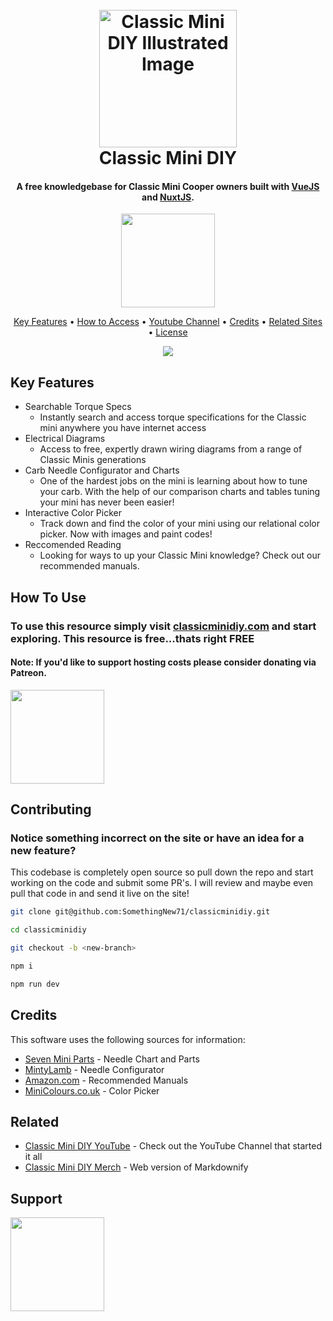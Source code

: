 
<h1 align="center">
  <br>
  <a href="https://classicminidiy.com"><img src="https://i.imgur.com/3v147Nx.png" alt="Classic Mini DIY Illustrated Image" width="220"></a>
  <br>
  Classic Mini DIY
  <br>
</h1>

<h4 align="center">A free knowledgebase for Classic Mini Cooper owners built with <a href="https://vuejs.org/" target="_blank">VueJS</a> and <a href="https://nuxtjs.org/" target="_blank">NuxtJS</a>.</h4>

<p align="center">
  <a href="https://www.patreon.com/classicminidiy" target="_blank">
    <img src="https://c5.patreon.com/external/logo/become_a_patron_button@2x.png" width="150">
  </a>
</p>

<p align="center">
  <a href="#key-features">Key Features</a> •
  <a href="#how-to-use">How to Access</a> •
  <a href="https://youtube.com/c/classicminidiy">Youtube Channel</a> •
  <a href="#credits">Credits</a> •
  <a href="#related">Related Sites</a> •
  <a href="LICENSE.md">License</a>
</p>

<div align="center">
  <img src="https://i.imgur.com/EJ43t1n.gif">
</div>

## Key Features

* Searchable Torque Specs
  - Instantly search and access torque specifications for the Classic mini anywhere you have internet access
* Electrical Diagrams
  - Access to free, expertly drawn wiring diagrams from a range of Classic Minis generations
* Carb Needle Configurator and Charts
  - One of the hardest jobs on the mini is learning about how to tune your carb. With the help of our comparison charts and tables tuning your mini has never been easier!
* Interactive Color Picker
  - Track down and find the color of your mini using our relational color picker. Now with images and paint codes!
* Reccomended Reading
  - Looking for ways to up your Classic Mini knowledge? Check out our recommended manuals.

## How To Use

### To use this resource simply visit [classicminidiy.com](https://classicminidiy.com) and start exploring. This resource is free...thats right **FREE**

#### Note: If you'd like to support hosting costs please consider donating via Patreon. 

  <a href="https://www.patreon.com/classicminidiy" target="_blank">
    <img src="https://c5.patreon.com/external/logo/become_a_patron_button@2x.png" width="150">
  </a>


## Contributing

### Notice something incorrect on the site or have an idea for a new feature? 

This codebase is completely open source so pull down the repo and start working on the code and submit some PR's. I will review and maybe even pull that code in and send it live on the site!

```bash
git clone git@github.com:SomethingNew71/classicminidiy.git

cd classicminidiy

git checkout -b <new-branch>

npm i

npm run dev

```

## Credits

This software uses the following sources for information:

- [Seven Mini Parts](https://7ent.com) - Needle Chart and Parts
- [MintyLamb](http://www.mintylamb.co.uk/suneedle/) - Needle Configurator
- [Amazon.com](https://amazon.com) - Recommended Manuals
- [MiniColours.co.uk](http://mini-colours.co.uk/) - Color Picker

## Related

- [Classic Mini DIY YouTube](https://youtube.com/c/classicminidiy) - Check out the YouTube Channel that started it all
- [Classic Mini DIY Merch](https://merch.classicminidiy.com) - Web version of Markdownify

## Support

  <a href="https://www.patreon.com/classicminidiy" target="_blank">
    <img src="https://c5.patreon.com/external/logo/become_a_patron_button@2x.png" width="150">
  </a>

